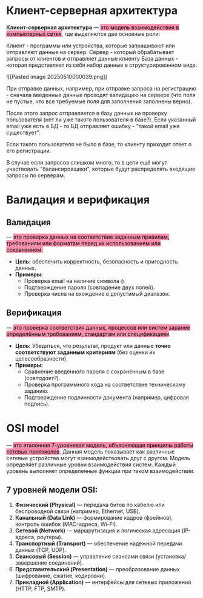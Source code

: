 # Клиент-серверная архитектура

**Клиент-серверная архитектура** — <mark style="background: #FF5582A6;">это модель взаимодействия в компьютерных сетях</mark>, где выделяются две основные роли:

Клиент - программы или устройства, которые запрашивают или отправляют данные на сервер.
Сервер - который обрабатывает запросы от клиентов и отправляет данные клиенту
База данных - которая представляет из себя набор данные в структурированном виде.


![[Pasted image 20250510000039.png]]

При отправке данных, например, при отправке запроса на регистрацию - сначала введенные данные проходят валидацию на сервере (что поля не пустые, что все требуемые поля для заполнения заполнены верно).

После этого запрос отправляется в базу данных на проверку пользователя (нет ли уже такого пользователя в базе?). Если указанный email уже есть в БД - то БД отправляет ошибку - "такой email уже существует".

Если такого пользователя не было в базе, то клиенту приходит ответ о его регистрации.


В случае если запросов слишком много, то в цепи ещё могут участвовать "балансировщики",
которые будут распределять входящие запросы по серверам.
# **Валидация** и верификация

## Валидация
— <mark style="background: #FF5582A6;">это проверка данных на соответствие заданным правилам, требованиям или форматам перед их использованием или сохранением.</mark>

- **Цель:** обеспечить корректность, безопасность и пригодность данных.
- **Примеры:**
    - Проверка email на наличие символа `@`.
    - Подтверждение пароля (совпадение двух полей).
    - Проверка числа на вхождение в допустимый диапазон.

## Верификация
— <mark style="background: #FF5582A6;">это проверка соответствия данных, процессов или систем заранее определённым требованиям, стандартам или спецификациям</mark>.

- **Цель:** Убедиться, что результат, продукт или данные **точно соответствуют заданным критериям** (без оценки их целесообразности).
- **Примеры:**
    - Сравнение введённого пароля с сохранённым в базе (_совпадает?_).
    - Проверка программного кода на соответствие техническому заданию.
    - Подтверждение подлинности документа (например, цифровая подпись).


# OSI model
— <mark style="background: #FF5582A6;">это эталонная 7-уровневая модель, объясняющая принципы работы сетевых протоколов</mark>.
Данная модель показывает как различные сетевые устройства могут взаимодействовать друг с другом. Модель определяет различные уровни взаимодействия систем. Каждый уровень выполняет определенные функции при таком взаимодействии.

## **7 уровней модели OSI:**
1. **Физический (Physical)** — передача битов по кабелю или беспроводной связи (например, Ethernet, USB).
2. **Канальный (Data Link)** — формирование кадров (фреймов), контроль ошибок (MAC-адреса, Wi-Fi).
3. **Сетевой (Network)** — маршрутизация и логическая адресация (IP-адреса, роутеры).
4. **Транспортный (Transport)** — обеспечение надежной передачи данных (TCP, UDP).
5. **Сеансовый (Session)** — управление сеансами связи (установка/завершение соединений).
6. **Представительский (Presentation)** — преобразование данных (шифрование, сжатие, кодировки).
7. **Прикладной (Application)** — интерфейсы для сетевых приложений (HTTP, FTP, SMTP).